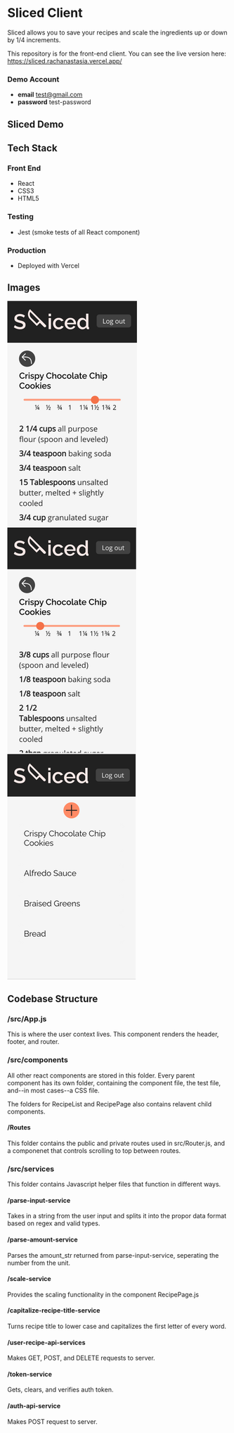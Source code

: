 # Sliced Client

Sliced allows you to save your recipes and scale the ingredients up or down by 1/4 increments.

This repository is for the front-end client. You can see the live version here:
https://sliced.rachanastasia.vercel.app/

### Demo Account

- **email** test@gmail.com
- **password** test-password

## Sliced Demo

## Tech Stack

### Front End

- React
- CSS3
- HTML5

### Testing

- Jest (smoke tests of all React component)

### Production

- Deployed with Vercel

## Images

![](recipe-scale-up.png)
![](recipe-scale-down.png)
![](recipe-list.png)

## Codebase Structure

### /src/App.js

This is where the user context lives. This component renders the header, footer, and router.

### /src/components

All other react components are stored in this folder. Every parent component has its own folder, containing the component file, the test file, and--in most cases--a CSS file.

The folders for RecipeList and RecipePage also contains relavent child components.

#### /Routes

This folder contains the public and private routes used in src/Router.js, and a componenet that controls scrolling to top between routes.

### /src/services

This folder contains Javascript helper files that function in different ways.

#### /parse-input-service

Takes in a string from the user input and splits it into the propor data format based on regex and valid types.

#### /parse-amount-service

Parses the amount_str returned from parse-input-service, seperating the number from the unit.

#### /scale-service

Provides the scaling functionality in the component RecipePage.js

#### /capitalize-recipe-title-service

Turns recipe title to lower case and capitalizes the first letter of every word.

#### /user-recipe-api-services

Makes GET, POST, and DELETE requests to server.

#### /token-service

Gets, clears, and verifies auth token.

#### /auth-api-service

Makes POST request to server.
